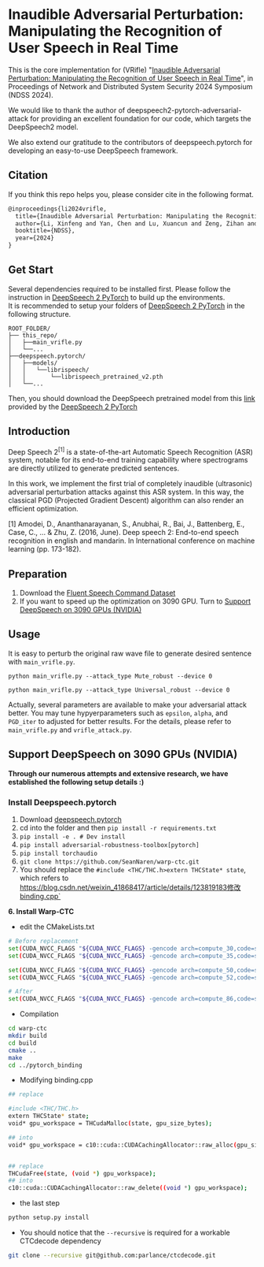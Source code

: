 # Inaudible Adversarial Perturbation: Manipulating the Recognition of User Speech in Real Time

This is the core implementation for (VRifle) "[Inaudible Adversarial Perturbation: Manipulating the Recognition of User Speech in Real Time](https://www.ndss-symposium.org/ndss-paper/inaudible-adversarial-perturbation-manipulating-the-recognition-of-user-speech-in-real-time/)", in Proceedings of Network and Distributed System Security 2024 Symposium (NDSS 2024).

We would like to thank the author of deepspeech2-pytorch-adversarial-attack for providing an excellent foundation for our code, which targets the DeepSpeech2 model.

We also extend our gratitude to the contributors of deepspeech.pytorch for developing an easy-to-use DeepSpeech framework.

<!-- The pytorch version STFT algorithm is from [this repo](https://github.com/pseeth/torch-stft). -->
## Citation
If you think this repo helps you, please consider cite in the following format.
```latex
@inproceedings{li2024vrifle,
  title={Inaudible Adversarial Perturbation: Manipulating the Recognition of User Speech in Real Time},
  author={Li, Xinfeng and Yan, Chen and Lu, Xuancun and Zeng, Zihan and Ji, Xiaoyu and Xu, Wenyuan},
  booktitle={NDSS},
  year={2024}
}
```

## Get Start
Several dependencies required to be installed first. Please follow the instruction in [DeepSpeech 2 PyTorch](https://github.com/SeanNaren/deepspeech.pytorch) to build up the environments.</br>
It is recommended to setup your folders of [DeepSpeech 2 PyTorch](https://github.com/SeanNaren/deepspeech.pytorch) in the following structure.
```
ROOT_FOLDER/
├── this_repo/
│   ├──main_vrifle.py
│   └──...
├──deepspeech.pytorch/
│   ├──models/
│   │   └──librispeech/
│   │       └──librispeech_pretrained_v2.pth
│   └──...

```
Then, you should download the DeepSpeech pretrained model from this [link](https://github.com/SeanNaren/deepspeech.pytorch/releases) provided by the [DeepSpeech 2 PyTorch](https://github.com/SeanNaren/deepspeech.pytorch)

## Introduction
Deep Speech 2<sup>[1]</sup> is a state-of-the-art Automatic Speech Recognition (ASR) system, notable for its end-to-end training capability where spectrograms are directly utilized to generate predicted sentences. 

In this work, we implement the first trial of completely inaudible (ultrasonic) adversarial perturbation attacks against this ASR system. In this way, the classical PGD (Projected Gradient Descent) algorithm can also render an efficient optimization.


[1] Amodei, D., Ananthanarayanan, S., Anubhai, R., Bai, J., Battenberg, E., Case, C., ... & Zhu, Z. (2016, June). Deep speech 2: End-to-end speech recognition in english and mandarin. In International conference on machine learning (pp. 173-182).

## Preparation
1. Download the [Fluent Speech Command Dataset](https://www.kaggle.com/code/kerneler/starter-fluent-speech-corpus-76b2fe6d-6/data)
2. If you want to speed up the optimization on 3090 GPU. Turn to [Support DeepSpeech on 3090 GPUs (NVIDIA)](#jump)

## Usage
It is easy to perturb the original raw wave file to generate desired sentence with `main_vrifle.py`.
```script
python main_vrifle.py --attack_type Mute_robust --device 0

python main_vrifle.py --attack_type Universal_robust --device 0
```
Actually, several parameters are available to make your adversarial attack better. You may tune hypyerparameters such as `epsilon`, `alpha`, and `PGD_iter` to adjusted for better results. For the details, please refer to `main_vrifle.py` and `vrifle_attack.py`.

## <span id="jump"> Support DeepSpeech on 3090 GPUs (NVIDIA)</span>
**Through our numerous attempts and extensive research, we have established the following setup details :)**

### Install Deepspeech.pytorch
1. Download [deepspeech.pytorch](https://github.com/SeanNaren/deepspeech.pytorch/archive/refs/tags/V2.1.zip)
2. cd into the folder and then `pip install -r requirements.txt`
3. `pip install -e . # Dev install`
4. `pip install adversarial-robustness-toolbox[pytorch]`
5. `pip install torchaudio`
6. `git clone https://github.com/SeanNaren/warp-ctc.git`
7. You should replace the `#include <THC/THC.h>extern THCState* state`, which refers to https://blog.csdn.net/weixin_41868417/article/details/123819183修改binding.cpp`

**6. Install Warp-CTC**

- edit the CMakeLists.txt
```bash
# Before replacement
set(CUDA_NVCC_FLAGS "${CUDA_NVCC_FLAGS} -gencode arch=compute_30,code=sm_30 -O2")
set(CUDA_NVCC_FLAGS "${CUDA_NVCC_FLAGS} -gencode arch=compute_35,code=sm_35")

set(CUDA_NVCC_FLAGS "${CUDA_NVCC_FLAGS} -gencode arch=compute_50,code=sm_50")
set(CUDA_NVCC_FLAGS "${CUDA_NVCC_FLAGS} -gencode arch=compute_52,code=sm_52")

# After
set(CUDA_NVCC_FLAGS "${CUDA_NVCC_FLAGS} -gencode arch=compute_86,code=sm_86")
```

- Compilation
```bash
cd warp-ctc
mkdir build
cd build
cmake ..
make
cd ../pytorch_binding
```

- Modifying binding.cpp
```bash
## replace

#include <THC/THC.h>
extern THCState* state; 
void* gpu_workspace = THCudaMalloc(state, gpu_size_bytes);

## into
void* gpu_workspace = c10::cuda::CUDACachingAllocator::raw_alloc(gpu_size_bytes);


## replace
THCudaFree(state, (void *) gpu_workspace);
## into
c10::cuda::CUDACachingAllocator::raw_delete((void *) gpu_workspace);
```
- the last step
```bash
python setup.py install
```
- You should notice that the `--recursive` is required for a workable CTCdecode dependency
```bash
git clone --recursive git@github.com:parlance/ctcdecode.git
```
